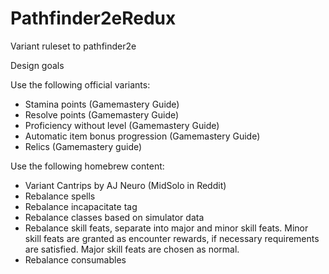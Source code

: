 # Pathfinder2eRedux
Variant ruleset to pathfinder2e

Design goals

Use the following official variants:
  - Stamina points (Gamemastery Guide)
  - Resolve points (Gamemastery Guide)
  - Proficiency without level (Gamemastery Guide)
  - Automatic item bonus progression (Gamemastery Guide)
  - Relics (Gamemastery guide)

Use the following homebrew content:
  - Variant Cantrips by AJ Neuro (MidSolo in Reddit)
  - Rebalance spells
  - Rebalance incapacitate tag
  - Rebalance classes based on simulator data
  - Rebalance skill feats, separate into major and minor skill feats. Minor skill feats are granted as encounter rewards, if necessary requirements are satisfied. Major skill feats are chosen as normal.
  - Rebalance consumables
  
